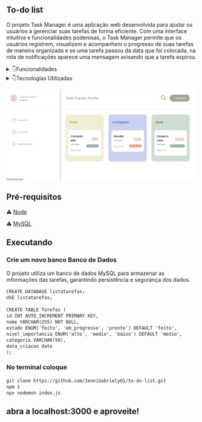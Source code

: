 ## To-do list
O projeto Task Manager é uma aplicação web desenvolvida para ajudar os usuários a gerenciar suas tarefas de forma eficiente. Com uma interface intuitiva e funcionalidades poderosas, o Task Manager permite que os usuários registrem, visualizem e acompanhem o progresso de suas tarefas de maneira organizada e se uma tarefa passou da data que foi colocada, na rota de notificações aparece uma mensagem avisando que a tarefa expirou.



<details>

<summary>👇Funcionalidades</summary>

### Registro de Tarefas
Os usuários podem criar novas tarefas, fornecendo informações como nome, data de criação, categoria e nível de importância.

### Visualização e Gerenciamento
As tarefas registradas são exibidas em diferentes colunas, de acordo com seu estado (To Do, In Progress, Done).

Os usuários podem visualizar detalhes de cada tarefa, incluindo seu nome, data de criação e categoria.

As tarefas são classificadas por nível de importância, permitindo uma fácil identificação das prioridades

Gerenciamento de prazo: caso uma tarefa passar da data estabelecida, aparecerá uma notificação na rota "notificacoes"

É possivel editar a tarefa e exclui-la 

</details>


<details>

<summary>👇Tecnologias Utilizadas</summary>

- Node.js: Plataforma de desenvolvimento JavaScript para construção do servidor.
- MySQL: Banco de dados relacional para armazenar e gerenciar as informações das tarefas.
- Handlebars: Sistema de templates para criar interfaces dinâmicas.
- CSS: estilização da interface do usuário.
</details>

![img do Projeto](imgProjeto.png)
## Pré-requisitos

:warning: [Node](https://nodejs.org/en/download/)

:warning: [MySQL](https://nodejs.org/en/download/)


## Executando

### Crie um novo banco Banco de Dados
O projeto utiliza um banco de dados MySQL para armazenar as informações das tarefas, garantindo persistência e segurança dos dados.

```
CREATE DATABASE listatarefas;
USE listatarefas;

CREATE TABLE Tarefas (
id INT AUTO_INCREMENT PRIMARY KEY,
nome VARCHAR(255) NOT NULL,
estado ENUM('feito', 'em_progresso', 'pronto') DEFAULT 'feito',
nivel_importancia ENUM('alto', 'medio', 'baixo') DEFAULT 'medio',
categoria VARCHAR(50),
data_criacao date
);
```

### No terminal coloque 
```
git clone https://github.com/JenniGabriely01/to-do-list.git
npm i
npx nodemon index.js
```

## abra a localhost:3000 e aproveite!
